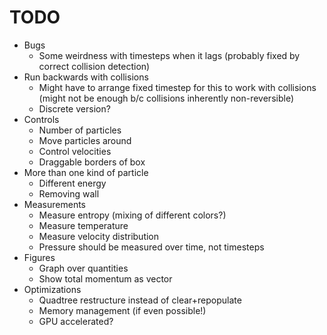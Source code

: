 # TODO    

* Bugs
    * Some weirdness with timesteps when it lags (probably fixed by correct collision detection)
* Run backwards with collisions
    * Might have to arrange fixed timestep for this to work with collisions (might not be enough b/c collisions inherently non-reversible)
    * Discrete version?
* Controls
    * Number of particles
    * Move particles around
    * Control velocities
    * Draggable borders of box
* More than one kind of particle
    * Different energy
    * Removing wall
* Measurements
    * Measure entropy (mixing of different colors?)
    * Measure temperature
    * Measure velocity distribution
    * Pressure should be measured over time, not timesteps
* Figures
    * Graph over quantities
    * Show total momentum as vector
* Optimizations
    * Quadtree restructure instead of clear+repopulate
    * Memory management (if even possible!)
    * GPU accelerated?